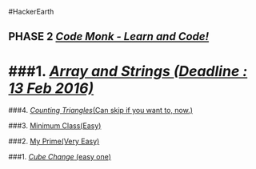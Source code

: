 #HackerEarth

## PHASE 2 [_Code Monk - Learn and Code!_](https://www.hackerearth.com/codemonk/)

###1. [_Array and Strings (Deadline : 13 Feb 2016)_](https://www.hackerearth.com/notes/array-and-strings-code-monk/)
======================================================================================
###4. [_Counting Triangles_(Can skip if you want to, now.)](https://www.hackerearth.com/problem/algorithm/counting-triangles/)

###3. [Minimum Class(Easy)](https://www.hackerearth.com/problem/algorithm/minimum-class/)

###2. [My Prime(Very Easy)](https://www.hackerearth.com/problem/algorithm/my-prime/)

###1. [_Cube Change_ (easy one)](https://www.hackerearth.com/problem/algorithm/cube-change-qualifier2/) 
